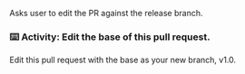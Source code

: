 Asks user to edit the PR against the release branch.

### :keyboard: Activity: Edit the base of this pull request.

Edit this pull request with the base as your new branch, v1.0.
